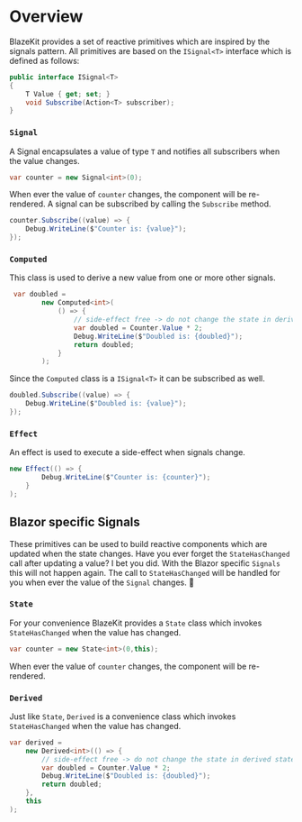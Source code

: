 # Overview
BlazeKit provides a set of reactive primitives which are inspired by the signals pattern.
All primitives are based on the `ISignal<T>` interface which is defined as follows:
```csharp
public interface ISignal<T>
{
    T Value { get; set; }
    void Subscribe(Action<T> subscriber);
}
```

### `Signal`
A Signal encapsulates a value of type `T` and notifies all subscribers when the value changes.

```csharp
var counter = new Signal<int>(0);
```
When ever the value of `counter` changes, the component will be re-rendered.
A signal can be subscribed by calling the `Subscribe` method.
```csharp
counter.Subscribe((value) => {
    Debug.WriteLine($"Counter is: {value}");
});
```


### `Computed`
This class is used to derive a new value from one or more other signals.
```csharp
 var doubled =
        new Computed<int>(
            () => {
                // side-effect free -> do not change the state in derived states
                var doubled = Counter.Value * 2;
                Debug.WriteLine($"Doubled is: {doubled}");
                return doubled;
            }
        );
```
Since the `Computed` class is a `ISignal<T>` it can be subscribed as well.
```csharp
doubled.Subscribe((value) => {
    Debug.WriteLine($"Doubled is: {value}");
});
```

### `Effect`
An effect is used to execute a side-effect when signals change.
```csharp
new Effect(() => {
        Debug.WriteLine($"Counter is: {counter}");
    }
);
```
## Blazor specific Signals
These primitives can be used to build reactive components which are updated when the state changes.
Have you ever forget the `StateHasChanged` call after updating a value? I bet you did. With the Blazor specific `Signals` this will not happen again. The call to `StateHasChanged` will be handled for you when ever the value of the `Signal` changes. 🎉

### `State`
For your convenience BlazeKit provides a `State` class which invokes `StateHasChanged` when the value has changed.

```csharp
var counter = new State<int>(0,this);
```
When ever the value of `counter` changes, the component will be re-rendered.

### `Derived`
Just like `State`, `Derived` is a convenience class which invokes `StateHasChanged` when the value has changed.

```csharp
var derived =
    new Derived<int>(() => {
        // side-effect free -> do not change the state in derived states
        var doubled = Counter.Value * 2;
        Debug.WriteLine($"Doubled is: {doubled}");
        return doubled;
    },
    this
);
```
